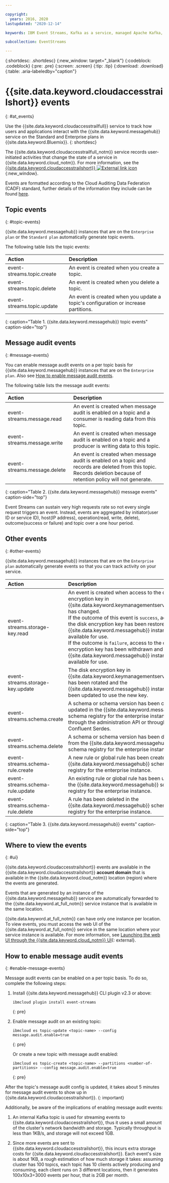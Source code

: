 ```yaml
---

copyright:
  years: 2016, 2020
lastupdated: "2020-12-14"

keywords: IBM Event Streams, Kafka as a service, managed Apache Kafka, activity

subcollection: EventStreams

---
```


{:shortdesc: .shortdesc}
{:new_window: target="_blank"}
{:codeblock: .codeblock}
{:pre: .pre}
{:screen: .screen}
{:tip: .tip}
{:download: .download}
{:table: .aria-labeledby="caption"}

<!-- Name your file `at-events.md` and include it in the Reference nav group in your toc file. -->

# {{site.data.keyword.cloudaccesstrailshort}} events 
{: #at_events}

Use the {{site.data.keyword.cloudaccesstrailfull}} service to track how users and applications interact with the {{site.data.keyword.messagehub}} service on the Standard and Enterprise plans in {{site.data.keyword.Bluemix}}. 
{: shortdesc}

The {{site.data.keyword.cloudaccesstrailfull_notm}} service records user-initiated activities that change the state of a service in {{site.data.keyword.cloud_notm}}. For more information, see the [{{site.data.keyword.cloudaccesstrailshort}} ![External link icon](../../icons/launch-glyph.svg "External link icon")](/docs/activity-tracker?topic=activity-tracker-getting-started){:new_window}.

Events are formatted according to the Cloud Auditing Data Federation (CADF) standard, further details of the information 
they include can be found [here](https://cloud.ibm.com/docs/Activity-Tracker-with-LogDNA?topic=Activity-Tracker-with-LogDNA-event).

## Topic events
{: #topic-events}

{{site.data.keyword.messagehub}} instances that are on the `Enterprise plan` or the `Standard plan` automatically generate topic events. 

The following table lists the topic events: 

| Action | Description |
|:-------|:------------|
| event-streams.topic.create | An event is created when you create a topic.|
| event-streams.topic.delete | An event is created when you delete a topic.|
| event-streams.topic.update | An event is created when you update a topic's configuration or increase partitions.|
{: caption="Table 1. {{site.data.keyword.messagehub}} topic events" caption-side="top"}

## Message audit events
{: #message-events}

You can enable message audit events on a per topic basis for {{site.data.keyword.messagehub}} instances that are on the `Enterprise plan`. 
Also see [How to enable message audit events](/docs/EventStreams?topic=EventStreams-at_events#enable-message-events).

The following table lists the message audit events:

| Action | Description |
|:-------|:------------|
| event-streams.message.read | An event is created when message audit is enabled on a topic and a consumer is reading data from this topic.|
| event-streams.message.write | An event is created when message audit is enabled on a topic and a producer is writing data to this topic.|
| event-streams.message.delete | An event is created when message audit is enabled on a topic and records are deleted from this topic. Records deletion because of retention policy will not generate.|
{: caption="Table 2. {{site.data.keyword.messagehub}} message events" caption-side="top"}

Event Streams can sustain very high requests rate so not every single request triggers an event. Instead, events are aggregated by 
initiator(user ID or service ID), host(IP address), operation(read, write, delete), outcome(success or failure) and topic over a one hour period.

## Other events
{: #other-events}

{{site.data.keyword.messagehub}} instances that are on the `Enterprise plan` automatically generate events so that you can track activity on your service. 

| Action | Description |
|:-------|:------------|
| event-streams.storage-key.read | An event is created when access to the disk encryption key in {{site.data.keyword.keymanagementserviceshort}} has changed.</br> If the outcome of this event is <code>success</code>, access to the disk encryption key has been restored and the {{site.data.keyword.messagehub}} instance is available for use.</br> If the outcome is <code>failure</code>, access to the disk encryption key has been withdrawn and the {{site.data.keyword.messagehub}} instance is not available for use. |
| event-streams.storage-key.update | The disk encryption key in {{site.data.keyword.keymanagementserviceshort}} has been rotated and the {{site.data.keyword.messagehub}} instance has been updated to use the new key. |
| event-streams.schema.create | A schema  or schema version has been created or updated in the {{site.data.keyword.messagehub}} schema registry for the enterprise instance either through the administration API or through the Confluent Serdes.
| event-streams.schema.delete | A schema or schema version has been deleted from the {{site.data.keyword.messagehub}} schema registry for the enterprise instance.|
| event-streams.schema-rule.create | A new rule or global rule has been created in the {{site.data.keyword.messagehub}} schema registry for the enterprise instance.|
| event-streams.schema-rule.update | An existing rule or global rule has been updated in the {{site.data.keyword.messagehub}} schema registry for the enterprise instance.|
| event-streams.schema-rule.delete | A rule has been deleted in the {{site.data.keyword.messagehub}} schema registry for the enterprise instance.|
{: caption="Table 3. {{site.data.keyword.messagehub}} events" caption-side="top"}


## Where to view the events
{: #ui}

{{site.data.keyword.cloudaccesstrailshort}} events are available in the {{site.data.keyword.cloudaccesstrailshort}} **account domain** that is available in the {{site.data.keyword.cloud_notm}} location (region) where the events are generated.

Events that are generated by an instance of the {{site.data.keyword.messagehub}} service are automatically forwarded to the {{site.data.keyword.at_full_notm}} service instance that is available in the same location.

{{site.data.keyword.at_full_notm}} can have only one instance per location. To view events, you must access the web UI of the {{site.data.keyword.at_full_notm}} service in the same location where your service instance is available. For more information, see [Launching the web UI through the {{site.data.keyword.cloud_notm}} UI](/docs/activity-tracker?topic=activity-tracker-getting-started#gs_step4){: external}.


## How to enable message audit events
{: #enable-message-events}

Message audit events can be enabled on a per topic basis. To do so, complete the following steps:

1. Install {{site.data.keyword.messagehub}} CLI plugin v2.3 or above: 

   ```
   ibmcloud plugin install event-streams
   ```
   {: pre}

2. Enable message audit on an existing topic:

   ```
   ibmcloud es topic-update <topic-name> --config message.audit.enable=true
   ```
   {: pre}

   Or create a new topic with message audit enabled:

   ```
   ibmcloud es topic-create <topic-name> --partitions <number-of-partitions> --config message.audit.enable=true
   ```
   {: pre}

After the topic's message audit config is updated, it takes about 5 minutes for message audit events to show up in {{site.data.keyword.cloudaccesstrailshort}}.
{: important}

Additionally, be aware of the implications of enabling message audit events:

1. An internal Kafka topic is used for streaming events to {{site.data.keyword.cloudaccesstrailshort}}, thus it uses a small amount of the cluster's network bandwidth and storage. Typically throughput is less than 1KB/s, and storage will not exceed 1GB.
   
2. Since more events are sent to {{site.data.keyword.cloudaccesstrailshort}}, this incurs extra storage costs for {{site.data.keyword.cloudaccesstrailshort}}. Each event's size is about 1KB, a rough estimation of how much storage it takes: assuming cluster has 100 topics, each topic has 10 clients actively producing and consuming, each client runs on 3 different locations, then it generates 100x10x3=3000 events per hour, that is 2GB per month.
